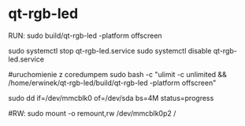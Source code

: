 # qt-rgb-led

RUN: sudo build/qt-rgb-led -platform offscreen

sudo systemctl stop qt-rgb-led.service
sudo systemctl disable qt-rgb-led.service


#uruchomienie z coredumpem
sudo bash -c "ulimit -c unlimited && /home/erwinek/qt-rgb-led/build/qt-rgb-led -platform offscreen"

sudo dd if=/dev/mmcblk0 of=/dev/sda bs=4M status=progress


#RW: sudo mount -o remount,rw /dev/mmcblk0p2 /
